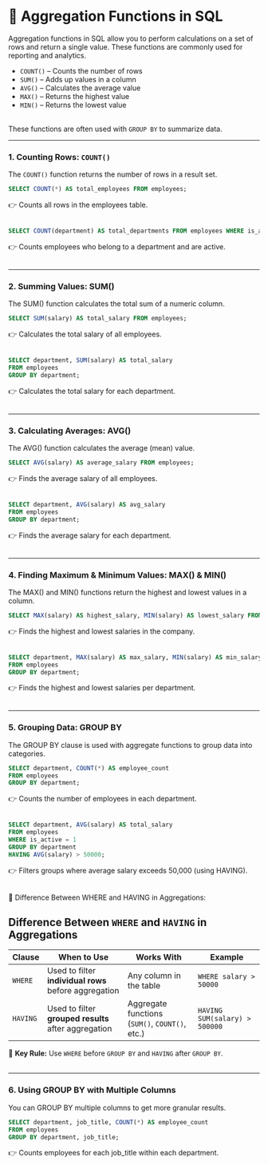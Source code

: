 # 📘 Aggregation Functions in SQL  

Aggregation functions in SQL allow you to perform calculations on a set of rows and return a single value. These functions are commonly used for reporting and analytics.

- `COUNT()` – Counts the number of rows  
- `SUM()` – Adds up values in a column  
- `AVG()` – Calculates the average value  
- `MAX()` – Returns the highest value  
- `MIN()` – Returns the lowest value  <br><br>

These functions are often used with `GROUP BY` to summarize data.  

---

### 1️. Counting Rows: `COUNT()`  
The `COUNT()` function returns the number of rows in a result set.  

```sql
SELECT COUNT(*) AS total_employees FROM employees;
```
👉 Counts all rows in the employees table. <br><br>


```sql
SELECT COUNT(department) AS total_departments FROM employees WHERE is_active = 1;
```
👉 Counts employees who belong to a department and are active. <br><br>

---

### 2. Summing Values: SUM()
The SUM() function calculates the total sum of a numeric column.
```sql
SELECT SUM(salary) AS total_salary FROM employees;
```
👉 Calculates the total salary of all employees. <br><br>

```sql
SELECT department, SUM(salary) AS total_salary  
FROM employees  
GROUP BY department;
```
👉 Calculates the total salary for each department. <br><br>

---

### 3. Calculating Averages: AVG()
The AVG() function calculates the average (mean) value.
```sql
SELECT AVG(salary) AS average_salary FROM employees;
```
👉 Finds the average salary of all employees. <br><br>

```sql
SELECT department, AVG(salary) AS avg_salary  
FROM employees  
GROUP BY department;
```
👉 Finds the average salary for each department. <br><br>

---

### 4. Finding Maximum & Minimum Values: MAX() & MIN()
The MAX() and MIN() functions return the highest and lowest values in a column.
```sql
SELECT MAX(salary) AS highest_salary, MIN(salary) AS lowest_salary FROM employees;
```
👉 Finds the highest and lowest salaries in the company. <br><br>

```sql
SELECT department, MAX(salary) AS max_salary, MIN(salary) AS min_salary  
FROM employees  
GROUP BY department;
```
👉 Finds the highest and lowest salaries per department. <br><br>

---

### 5. Grouping Data: GROUP BY
The GROUP BY clause is used with aggregate functions to group data into categories.
```sql
SELECT department, COUNT(*) AS employee_count  
FROM employees  
GROUP BY department;
```
👉 Counts the number of employees in each department. <br><br>

```sql
SELECT department, AVG(salary) AS total_salary  
FROM employees  
WHERE is_active = 1  
GROUP BY department  
HAVING AVG(salary) > 50000;
```
👉 Filters groups where average salary exceeds 50,000 (using HAVING). <br><br>

🔹 Difference Between WHERE and HAVING in Aggregations:
## Difference Between `WHERE` and `HAVING` in Aggregations

| Clause  | When to Use | Works With | Example |
|---------|------------|------------|---------|
| `WHERE`  | Used to filter **individual rows** before aggregation | Any column in the table | `WHERE salary > 50000` |
| `HAVING` | Used to filter **grouped results** after aggregation | Aggregate functions (`SUM()`, `COUNT()`, etc.) | `HAVING SUM(salary) > 500000` |

🔹 **Key Rule:** Use `WHERE` before `GROUP BY` and `HAVING` after `GROUP BY`. <br><br>

---

### 6. Using GROUP BY with Multiple Columns
You can GROUP BY multiple columns to get more granular results.
```sql
SELECT department, job_title, COUNT(*) AS employee_count  
FROM employees  
GROUP BY department, job_title;
```
👉 Counts employees for each job_title within each department.


